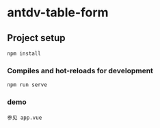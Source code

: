 # antdv-table-form

## Project setup
```
npm install
```

### Compiles and hot-reloads for development
```
npm run serve
```
### demo

```
参见 app.vue
```
